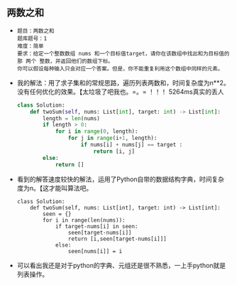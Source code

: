 ## 两数之和

- ```
  题目：两数之和
  题库题号：1
  难度：简单
  要求：给定一个整数数组 nums 和一个目标值target，请你在该数组中找出和为目标值的那 两个 整数，并返回他们的数组下标。
  你可以假设每种输入只会对应一个答案。但是，你不能重复利用这个数组中同样的元素。
  
  ```

- 我的解法：用了求子集和的常规思路，遍历列表两数和，时间复杂度为n**2。没有任何优化的效果。【太垃圾了吧我也。=。=  ！！！ 5264ms真实的丢人

  ```python
  class Solution:
      def twoSum(self, nums: List[int], target: int) -> List[int]:
          length = len(nums)
          if length > 0:
              for i in range(0, length):
                  for j in range(i+1, length):
                      if nums[i] + nums[j] == target :
                          return [i, j]
          else:
              return []
  ```

- 看到的解答速度较快的解法，运用了Python自带的数据结构字典，时间复杂度为n。【这才能叫算法吧。

  ```
  class Solution:
      def twoSum(self, nums: List[int], target: int) -> List[int]:
          seen = {}
          for i in range(len(nums)):
              if target-nums[i] in seen:
                  seen[target-nums[i]]
                  return [i,seen[target-nums[i]]]
              else:
                  seen[nums[i]] = i
  ```

- 可以看出我还是对于python的字典、元组还是很不熟悉，一上手python就是列表操作。